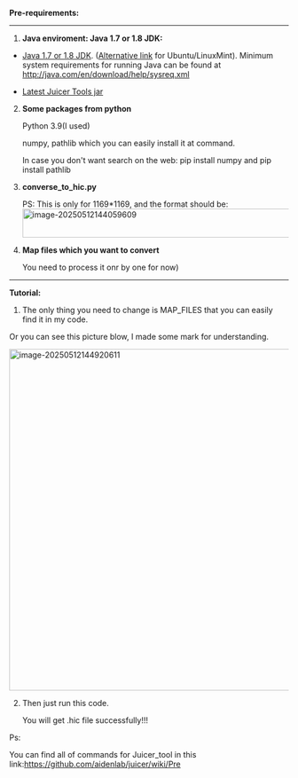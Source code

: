 **Pre-requirements:**

------

1. **Java enviroment: Java 1.7 or 1.8 JDK:**

- [Java 1.7 or 1.8 JDK](http://www.oracle.com/technetwork/java/javase/downloads/jdk8-downloads-2133151.html). ([Alternative link](http://tecadmin.net/install-oracle-java-8-jdk-8-ubuntu-via-ppa/) for Ubuntu/LinuxMint). Minimum system requirements for running Java can be found at http://java.com/en/download/help/sysreq.xml

- [Latest Juicer Tools jar](https://github.com/theaidenlab/juicer/wiki/Download)

  

2. **Some packages from python**

   Python 3.9(I used)

   numpy, pathlib which you can easily install it at command. 

   In case you don't want search on the web: pip install numpy and pip install pathlib

   

3. **converse_to_hic.py**

    PS: This is only for 1169*1169, and the format should be: <img width="776" height="52" alt="image-20250512144059609" src="https://github.com/user-attachments/assets/f2a58f87-86e5-452f-a498-3d0a781b58d7" />


   

4. **Map files which you want to convert** 

   You need to process it onr by one for now)

------

**Tutorial:**

1. The only thing you need to change is MAP_FILES that you can easily find it in my code.

Or you can see this picture blow, I made some mark for understanding.

<img width="936" height="616" alt="image-20250512144920611" src="https://github.com/user-attachments/assets/ad2b3f47-928b-415e-9f9e-abad8ddbefa1" />




2. Then just run this code.

   You will get .hic file successfully!!!















Ps:


You can find all of commands for Juicer_tool in this link:https://github.com/aidenlab/juicer/wiki/Pre
